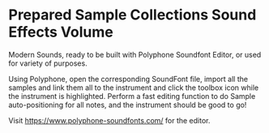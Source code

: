 # Prepared Sample Collections Sound Effects Volume
 Modern Sounds, ready to be built with Polyphone Soundfont Editor, or used for variety of purposes.

Using Polyphone, open the corresponding SoundFont file, import all the samples and link them all to the instrument and click the toolbox icon while the instrument is highlighted. Perform a fast editing function to do Sample auto-positioning for all notes, and the instrument should be good to go!

Visit https://www.polyphone-soundfonts.com/ for the editor.